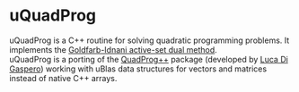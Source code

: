 # uQuadProg
uQuadProg is a C++ routine for solving quadratic programming problems. 
It implements the [Goldfarb-Idnani active-set dual method](http://www.javaquant.net/papers/goldfarbidnani.pdf).  
uQuadProg is a porting of the  [QuadProg++](https://github.com/liuq/QuadProgpp) package (developed by [Luca Di Gaspero](http://www.diegm.uniud.it/digaspero/)) working with uBlas data structures for vectors and matrices instead of native C++ arrays.
